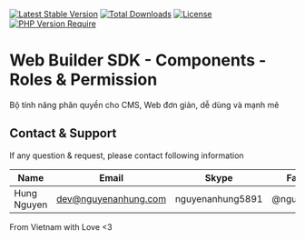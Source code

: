 [![Latest Stable Version](https://img.shields.io/packagist/v/nguyenanhung/cms-roles-components.svg?style=flat-square)](https://packagist.org/packages/nguyenanhung/cms-roles-components)
[![Total Downloads](https://img.shields.io/packagist/dt/nguyenanhung/cms-roles-components.svg?style=flat-square)](https://packagist.org/packages/nguyenanhung/cms-roles-components)
[![License](https://img.shields.io/packagist/l/nguyenanhung/cms-roles-components.svg?style=flat-square)](https://packagist.org/packages/nguyenanhung/cms-roles-components)
[![PHP Version Require](https://img.shields.io/packagist/dependency-v/nguyenanhung/cms-roles-components/php)](https://packagist.org/packages/nguyenanhung/cms-roles-components)

# Web Builder SDK - Components - Roles & Permission

Bộ tính năng phân quyền cho CMS, Web đơn giản, dễ dùng và mạnh mẽ

## Contact & Support

If any question & request, please contact following information

| Name        | Email                | Skype            | Facebook      |
|-------------|----------------------|------------------|---------------|
| Hung Nguyen | dev@nguyenanhung.com | nguyenanhung5891 | @nguyenanhung |

From Vietnam with Love <3


